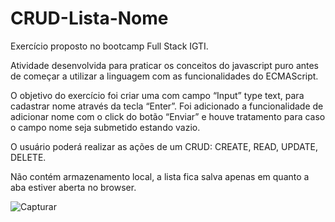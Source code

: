 # CRUD-Lista-Nome
Exercício proposto no bootcamp Full Stack IGTI.

Atividade desenvolvida para praticar os conceitos do javascript puro antes de começar a utilizar a linguagem com as funcionalidades do ECMAScript.

O objetivo do exercício foi criar uma com campo “Input” type text, para cadastrar nome através da tecla “Enter”. Foi adicionado a funcionalidade de adicionar nome com o click do botão “Enviar” e houve tratamento para caso o campo nome seja submetido estando vazio.

O usuário poderá realizar as ações de um CRUD: CREATE, READ, UPDATE, DELETE. 

Não contém armazenamento local, a lista fica salva apenas em quanto a aba estiver aberta no browser.

![Capturar](https://user-images.githubusercontent.com/53823948/82768523-fe7f4480-9e05-11ea-9088-43abf571cf04.PNG)
